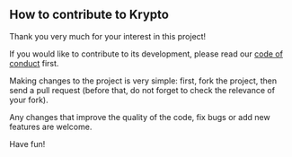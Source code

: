 ## How to contribute to Krypto ##

Thank you very much for your interest in this project!

If you would like to contribute to its development, please read
our [code of conduct](https://github.com/VitasSalvantes/Krypto/blob/master/CODE_OF_CONDUCT.md) first.

Making changes to the project is very simple: first, fork the project, then send a pull request (before that, do not
forget to check the relevance of your fork).

Any changes that improve the quality of the code, fix bugs or add new features are welcome.

Have fun!
